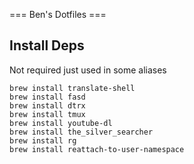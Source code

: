 === Ben's Dotfiles ===

## Install Deps

Not required just used in some aliases

```
brew install translate-shell
brew install fasd
brew install dtrx
brew install tmux
brew install youtube-dl
brew install the_silver_searcher
brew install rg
brew install reattach-to-user-namespace
```
